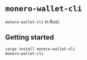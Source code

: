 # `monero-wallet-cli`
`monero-wallet-cli` in Rust.

## Getting started
```sh
cargo install monero-wallet-cli
monero-wallet-cli
```
